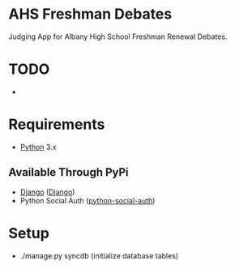 # AHS Freshman Debates
Judging App for Albany High School Freshman Renewal Debates.

# TODO
- 

# Requirements
- [Python](https://www.python.org/downloads/) 3.x

## Available Through PyPi
- [Django](https://www.djangoproject.com/) ([Django](https://pypi.python.org/pypi/Django/))
- Python Social Auth ([python-social-auth](https://pypi.python.org/pypi/python-social-auth/))

# Setup
- ./manage.py syncdb (initialize database tables)
